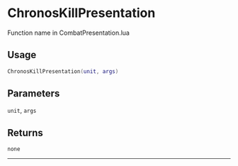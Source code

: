 # ChronosKillPresentation
Function name in CombatPresentation.lua
## Usage
```lua
ChronosKillPresentation(unit, args)
```
## Parameters
`unit`, `args`
## Returns
`none`

---